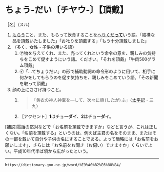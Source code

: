 # ちょう‐だい〔チヤウ‐〕【頂戴】

［名］(スル)

1. [もらう](もらう（貰う）)こと、また、もらって飲食することを[へりくだ**って**](%E3%81%B8%E3%82%8A%E3%81%8F%E3%81%A0%E3%82%8B%EF%BC%88%E8%AC%99%E3%82%8B%EF%BC%8F%E9%81%9C%E3%82%8B%EF%BC%89.md)いう語。「結構な品を頂戴いたしました」「お𠮟りを頂戴する」「もう十分頂戴しました」
2. （多く、女性・子供の用いる語）
    1. ㋐物を与えてくれ、また、売ってくれという命令の意を、親しみの気持ちをこめて促すようにいう語。ください。「それを頂戴」「牛肉500グラム頂戴」
    2. ㋑「…てちょうだい」の形で補助動詞の命令形のように用いて、相手に何かをしてもらうのを促す気持ちを、親しみをこめていう語。「その新聞を取って頂戴」
3. 顔の上にささげ持つこと。
    1. >「黄衣の神人神宝を―して、次々に順 (したが) ふ」〈[太平記](https://dictionary.goo.ne.jp/word/%E5%A4%AA%E5%B9%B3%E8%A8%98/#jn-134384)・三九〉
    2. ［アクセント］**1**はチョ**ーダイ**、**2**はチョ**ーダ**イ。
        

\[補説\]電話の応対などで「お名前を頂戴できますか」などと言うが、これは正しくない。「名前を頂戴する」というのは、例えば主君の名をそのまま、またはその一部を戴いて自分や子供の名にすることである。よって簡略には「お名前をお願いします」、さらには「お名前をお聞き（お伺い）できますか」くらいでよい。平成10年代半ば頃から広がったという。

---
`https://dictionary.goo.ne.jp/word/%E9%A0%82%E6%88%B4/`
